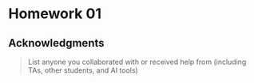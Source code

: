 # Homework 01

## Acknowledgments

> List anyone you collaborated with or received help from (including TAs, other
students, and AI tools)
